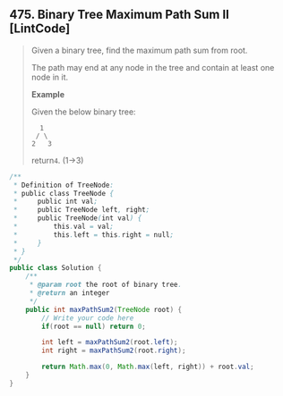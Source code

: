 ## 475. Binary Tree Maximum Path Sum II \[LintCode\]

> Given a binary tree, find the maximum path sum from root.
>
> The path may end at any node in the tree and contain at least one node in it.
>
> **Example**
>
> Given the below binary tree:
>
> ```
>   1
>  / \
> 2   3
> ```
>
> return`4`. \(1-&gt;3\)

```java
/**
 * Definition of TreeNode:
 * public class TreeNode {
 *     public int val;
 *     public TreeNode left, right;
 *     public TreeNode(int val) {
 *         this.val = val;
 *         this.left = this.right = null;
 *     }
 * }
 */
public class Solution {
    /**
     * @param root the root of binary tree.
     * @return an integer
     */
    public int maxPathSum2(TreeNode root) {
        // Write your code here
        if(root == null) return 0;

        int left = maxPathSum2(root.left);
        int right = maxPathSum2(root.right);

        return Math.max(0, Math.max(left, right)) + root.val;
    }
}
```



